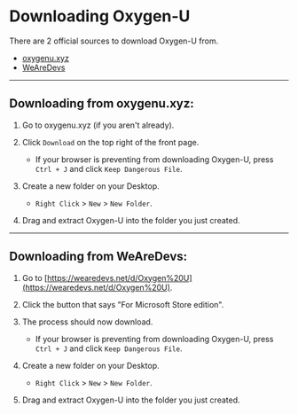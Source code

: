 # Downloading Oxygen-U
There are 2 official sources to download Oxygen-U from.
- [oxygenu.xyz](https://oxygenu.xyz)
- [WeAreDevs](https://wearedevs.net/d/Oxygen%20U)

---

## Downloading from oxygenu.xyz:
1. Go to oxygenu.xyz (if you aren't already).

2. Click `Download` on the top right of the front page.
    - If your browser is preventing from downloading Oxygen-U, press `Ctrl + J` and click `Keep Dangerous File`.

3. Create a new folder on your Desktop.
    - `Right Click` > `New` > `New Folder`.

4. Drag and extract Oxygen-U into the folder you just created.

---

## Downloading from WeAreDevs:
1. Go to [https://wearedevs.net/d/Oxygen%20U](https://wearedevs.net/d/Oxygen%20U).

2. Click the button that says "For Microsoft Store edition".

3. The process should now download.
    - If your browser is preventing from downloading Oxygen-U, press `Ctrl + J` and click `Keep Dangerous File`.

4. Create a new folder on your Desktop.
    - `Right Click` > `New` > `New Folder`.

5. Drag and extract Oxygen-U into the folder you just created.
